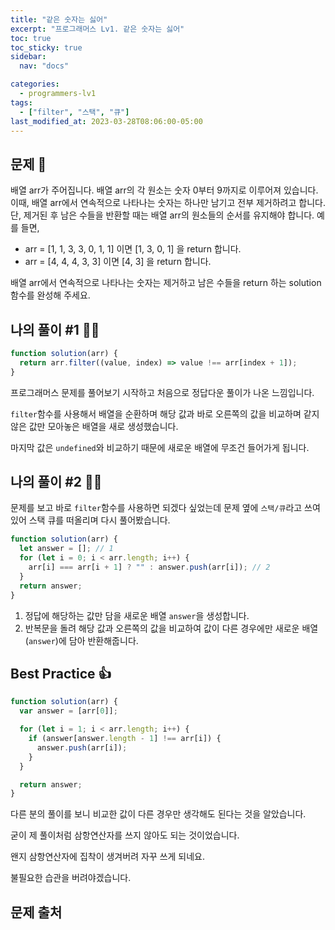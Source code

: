```yaml
---
title: "같은 숫자는 싫어"
excerpt: "프로그래머스 Lv1. 같은 숫자는 싫어"
toc: true
toc_sticky: true
sidebar:
  nav: "docs"

categories:
  - programmers-lv1
tags:
  - ["filter", "스택", "큐"]
last_modified_at: 2023-03-28T08:06:00-05:00
---
```


## 문제 📄

배열 arr가 주어집니다. 배열 arr의 각 원소는 숫자 0부터 9까지로 이루어져 있습니다. 이때, 배열 arr에서 연속적으로 나타나는 숫자는 하나만 남기고 전부 제거하려고 합니다. 단, 제거된 후 남은 수들을 반환할 때는 배열 arr의 원소들의 순서를 유지해야 합니다. 예를 들면,

- arr = [1, 1, 3, 3, 0, 1, 1] 이면 [1, 3, 0, 1] 을 return 합니다.
- arr = [4, 4, 4, 3, 3] 이면 [4, 3] 을 return 합니다.

배열 arr에서 연속적으로 나타나는 숫자는 제거하고 남은 수들을 return 하는 solution 함수를 완성해 주세요.

## 나의 풀이 #1 🙋‍♀️

```js
function solution(arr) {
  return arr.filter((value, index) => value !== arr[index + 1]);
}
```

프로그래머스 문제를 풀어보기 시작하고 처음으로 정답다운 풀이가 나온 느낌입니다.

`filter`함수를 사용해서 배열을 순환하며 해당 값과 바로 오른쪽의 값을 비교하며 같지 않은 값만 모아놓은 배열을 새로 생성했습니다.

마지막 값은 `undefined`와 비교하기 때문에 새로운 배열에 무조건 들어가게 됩니다.

## 나의 풀이 #2 🙋‍♀️

문제를 보고 바로 `filter`함수를 사용하면 되겠다 싶었는데 문제 옆에 `스택/큐`라고 쓰여 있어 스택 큐를 떠올리며 다시 풀어봤습니다.

```js
function solution(arr) {
  let answer = []; // 1
  for (let i = 0; i < arr.length; i++) {
    arr[i] === arr[i + 1] ? "" : answer.push(arr[i]); // 2
  }
  return answer;
}
```

1. 정답에 해당하는 값만 담을 새로운 배열 `answer`을 생성합니다.
2. 반복문을 돌려 해당 값과 오른쪽의 값을 비교하여 값이 다른 경우에만 새로운 배열(`answer`)에 담아 반환해줍니다.

## Best Practice 👍

```js
function solution(arr) {
  var answer = [arr[0]];

  for (let i = 1; i < arr.length; i++) {
    if (answer[answer.length - 1] !== arr[i]) {
      answer.push(arr[i]);
    }
  }

  return answer;
}
```

다른 분의 풀이를 보니 비교한 값이 다른 경우만 생각해도 된다는 것을 알았습니다.

굳이 제 풀이처럼 삼항연산자를 쓰지 않아도 되는 것이었습니다.

왠지 삼항연산자에 집착이 생겨버려 자꾸 쓰게 되네요.

불필요한 습관을 버려야겠습니다.

## 문제 출처
